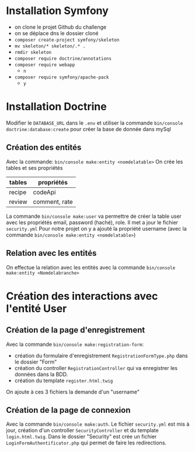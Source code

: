 # Installation Symfony

- on clone le projet Github du challenge
- on se déplace dns le dossier cloné
- `composer create-project symfony/skeleton`
- `mv skeleton/* skeleton/.* .`
- `rmdir skeleton`
- `composer require doctrine/annotations`
- `composer require webapp`
  - `n` 
- `composer require symfony/apache-pack`
  - `y`

# Installation Doctrine 

Modifier le `DATABASE_URL` dans le `.env` et utiliser la commande `bin/console doctrine:database:create` pour créer la base de donnée dans mySql

## Création des entités

Avec la commande:
`bin/console make:entity <nomdelatable>`
On crée les tables et ses propriétés

| tables | propriétés |
| ------ | ---------- |
| recipe | codeApi |
| review | comment, rate |

La commande `bin/console make:user` va permettre de créer la table user avec les propriétés email, password (haché), role. Il met a jour le fichier `security.yml`
Pour notre projet on y a ajouté la propriété username (avec la commande `bin/console make:entity <nomdelatable>`)

## Relation avec les entités

On effectue la relation avec les entités avec la commande `bin/console make:entity <Nomdelabranche>`

# Création des interactions avec l'entité User

## Création de la page d'enregistrement

Avec la commande `bin/console make:registration-form`:
- création du formulaire d'enregistrement `RegistrationFormType.php` dans le dossier "Form"
- création du controller `RegistrationController` qui va enregistrer les données dans la BDD.
- création du template `register.html.twig` 

On ajoute à ces 3 fichiers la demande d'un "username"

## Création de la page de connexion

Avec la commande `bin/console make:auth`. 
Le fichier `security.yml` est mis à jour, création d'un controller `SecurityController` et du template `login.html.twig`.
Dans le dossier "Security" est crée un fichier `LoginFormAuthentificator.php` qui permet de faire les redirections.
